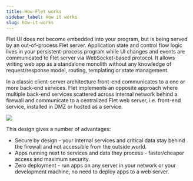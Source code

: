 ```yaml
---
title: How Flet works
sidebar_label: How it works
slug: how-it-works
---
```


Flet UI does not become embedded into your program, but is being served by an out-of-process Flet server. Application state and control flow logic lives in your persistent-process program while UI changes and events are communicated to Flet server via WebSocket-based protocol. It allows writing web app as a standalone monolith without any knowledge of request/response model, routing, templating or state management.

In a classic client-server architecture front-end communicates to a one or more back-end services. Flet implements an opposite approach where multiple back-end services scattered across internal network behind a firewall and communicate to a centralized Flet web server, i.e. front-end service, installed in DMZ or hosted as a service. 

<div style={{textAlign: 'center'}}><img src="/img/blog/pglet-introduction/pglet-highlevel-design.png" /></div>

This design gives a number of advantages:

* Secure by design - your internal services and critical data stay behind the firewall and not accessible from the outside world.
* Apps running next to services and data they process - faster/cheaper access and maximum security.
* Zero deployment - run apps on any server in your network or your development machine, no need to deploy apps to a web server.
